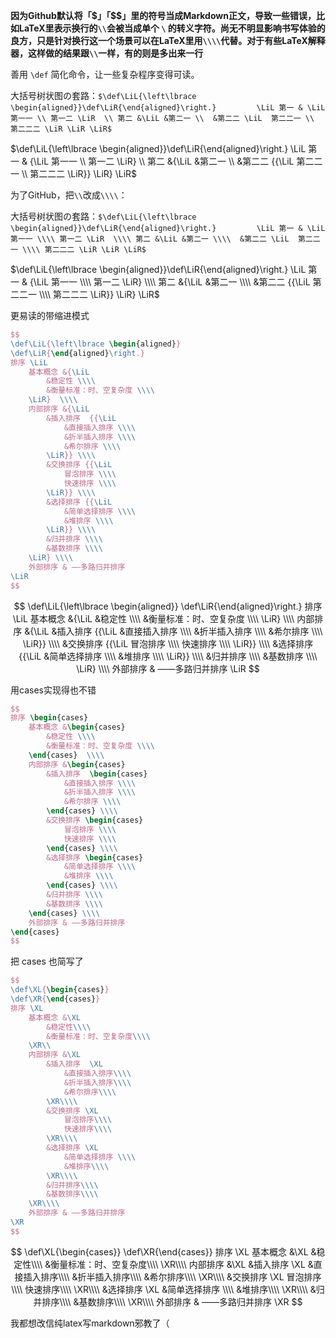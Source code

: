 **因为Github默认将「\$」「\$\$」里的符号当成Markdown正文，导致一些错误，比如LaTeX里表示换行的`\\`会被当成单个 `\` 的转义字符。尚无不明显影响书写体验的良方，只是针对换行这一个场景可以在LaTeX里用`\\\\`代替。对于有些LaTeX解释器，这样做的结果跟`\\`一样，有的则是多出来一行**

善用 `\def` 简化命令，让一些复杂程序变得可读。

大括号树状图の套路：`$\def\LiL{\left\lbrace \begin{aligned}}\def\LiR{\end{aligned}\right.}         \LiL 第一 & \LiL 第一一 \\ 第一二 \LiR  \\ 第二 &\LiL &第二一 \\  &第二二 \LiL  第二二一 \\ 第二二二 \LiR \LiR \LiR$`

$\def\LiL{\left\lbrace \begin{aligned}}\def\LiR{\end{aligned}\right.}         \LiL 第一 & {\LiL 第一一 \\ 第一二 \LiR}  \\ 第二 &{\LiL &第二一 \\  &第二二 {{\LiL  第二二一 \\ 第二二二 \LiR}} \LiR} \LiR$

为了GitHub，把`\\`改成`\\\\`：

大括号树状图の套路：`$\def\LiL{\left\lbrace \begin{aligned}}\def\LiR{\end{aligned}\right.}         \LiL 第一 & \LiL 第一一 \\\\ 第一二 \LiR  \\\\ 第二 &\LiL &第二一 \\\\  &第二二 \LiL  第二二一 \\\\ 第二二二 \LiR \LiR \LiR$`

$\def\LiL{\left\lbrace \begin{aligned}}\def\LiR{\end{aligned}\right.}         \LiL 第一 & {\LiL 第一一 \\\\ 第一二 \LiR}  \\\\ 第二 &{\LiL &第二一 \\\\  &第二二 {{\LiL  第二二一 \\\\ 第二二二 \LiR}} \LiR} \LiR$

更易读的带缩进模式

```latex
$$
\def\LiL{\left\lbrace \begin{aligned}}
\def\LiR{\end{aligned}\right.}
排序 \LiL 
    基本概念 &{\LiL 
        &稳定性 \\\\ 
        &衡量标准：时、空复杂度 \\\\ 
    \LiR}  \\\\ 
    内部排序 &{\LiL 
        &插入排序  {{\LiL 
            &直接插入排序 \\\\
            &折半插入排序 \\\\
            &希尔排序 \\\\
        \LiR}} \\\\  
        &交换排序 {{\LiL  
            冒泡排序 \\\\ 
            快速排序 \\\\
        \LiR}} \\\\
        &选择排序 {{\LiL  
            &简单选择排序 \\\\ 
            &堆排序 \\\\
        \LiR}} \\\\
        &归并排序 \\\\
        &基数排序 \\\\
    \LiR} \\\\
    外部排序 & ——多路归并排序
\LiR
$$
```

$$
\def\LiL{\left\lbrace \begin{aligned}}
\def\LiR{\end{aligned}\right.}
排序 \LiL 
    基本概念 &{\LiL 
        &稳定性 \\\\ 
        &衡量标准：时、空复杂度 \\\\
    \LiR}  \\\\ 
    内部排序 &{\LiL 
        &插入排序  {{\LiL 
            &直接插入排序 \\\\
            &折半插入排序 \\\\
            &希尔排序 \\\\
        \LiR}} \\\\  
        &交换排序 {{\LiL  
            冒泡排序 \\\\ 
            快速排序 \\\\
        \LiR}} \\\\
        &选择排序 {{\LiL  
            &简单选择排序 \\\\ 
            &堆排序 \\\\
        \LiR}} \\\\
        &归并排序 \\\\
        &基数排序 \\\\
    \LiR} \\\\
    外部排序 & ——多路归并排序
\LiR
$$

用cases实现得也不错

```latex
$$
排序 \begin{cases}
    基本概念 &\begin{cases} 
        &稳定性 \\\\ 
        &衡量标准：时、空复杂度 \\\\
    \end{cases}  \\\\ 
    内部排序 &\begin{cases}  
        &插入排序  \begin{cases} 
            &直接插入排序 \\\\
            &折半插入排序 \\\\
            &希尔排序 \\\\
        \end{cases} \\\\  
        &交换排序 \begin{cases}   
            冒泡排序 \\\\ 
            快速排序 \\\\
        \end{cases} \\\\
        &选择排序 \begin{cases}   
            &简单选择排序 \\\\ 
            &堆排序 \\\\
        \end{cases} \\\\
        &归并排序 \\\\
        &基数排序 \\\\
    \end{cases} \\\\
    外部排序 & ——多路归并排序
\end{cases}
$$
```

把 cases 也简写了

```latex
$$
\def\XL{\begin{cases}}
\def\XR{\end{cases}}
排序 \XL
    基本概念 &\XL
        &稳定性\\\\
        &衡量标准：时、空复杂度\\\\
    \XR\\ 
    内部排序 &\XL  
        &插入排序  \XL
            &直接插入排序\\\\
            &折半插入排序\\\\
            &希尔排序\\\\
        \XR\\\\  
        &交换排序 \XL  
            冒泡排序\\\\ 
            快速排序\\\\
        \XR\\\\
        &选择排序 \XL  
            &简单选择排序 \\\\ 
            &堆排序\\\\
        \XR\\\\
        &归并排序\\\\
        &基数排序\\\\
    \XR\\\\
    外部排序 & ——多路归并排序
\XR
$$
```

$$
\def\XL{\begin{cases}}
\def\XR{\end{cases}}
排序 \XL
    基本概念 &\XL
        &稳定性\\\\
        &衡量标准：时、空复杂度\\\\
    \XR\\\\ 
    内部排序 &\XL  
        &插入排序  \XL
            &直接插入排序\\\\
            &折半插入排序\\\\
            &希尔排序\\\\
        \XR\\\\  
        &交换排序 \XL  
            冒泡排序\\\\ 
            快速排序\\\\
        \XR\\\\
        &选择排序 \XL  
            &简单选择排序 \\\\ 
            &堆排序\\\\
        \XR\\\\
        &归并排序\\\\
        &基数排序\\\\
    \XR\\\\
    外部排序 & ——多路归并排序
\XR
$$


我都想改信纯latex写markdown邪教了（
